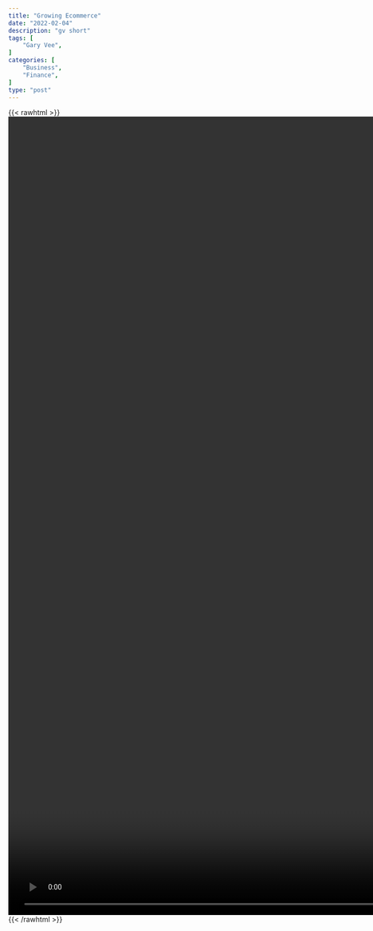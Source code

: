 ```yaml
---
title: "Growing Ecommerce"
date: "2022-02-04"
description: "gv short"
tags: [
    "Gary Vee",
]
categories: [
    "Business",
    "Finance",
]
type: "post"
---
```

{{< rawhtml >}}
    <video style="height:40vh;width:auto" overflow="hidden" controls>
        <source src="https://clips.dev00ps.com/Gary_Vee/4_Steps_To_Growing_Your_Own_Brand_shorts.mp4" type="video/mp4"> 
    </video>
{{< /rawhtml >}}